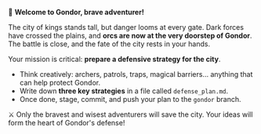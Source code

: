 🏰 **Welcome to Gondor, brave adventurer!**  

The city of kings stands tall, but danger looms at every gate. Dark forces have crossed the plains, and **orcs are now at the very doorstep of Gondor**. The battle is close, and the fate of the city rests in your hands.  

Your mission is critical: **prepare a defensive strategy for the city**.  

- Think creatively: archers, patrols, traps, magical barriers… anything that can help protect Gondor.  
- Write down **three key strategies** in a file called `defense_plan.md`.  
- Once done, stage, commit, and push your plan to the `gondor` branch.  

⚔️ Only the bravest and wisest adventurers will save the city. Your ideas will form the heart of Gondor's defense!
